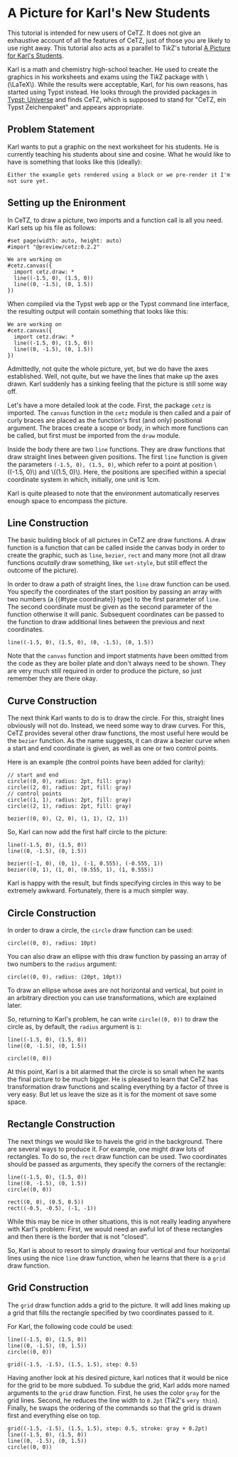 # A Picture for Karl's New Students
This tutorial is intended for new users of CeTZ. It does not give an exhaustive account of all the features of CeTZ, just of those you are likely to use right away. This tutorial also acts as a parallel to Ti*k*Z's tutorial [A Picture for Karl's Students](https://tikz.dev/tutorial).

Karl is a math and chemistry high-school teacher. He used to create the graphics in his worksheets and exams using the Ti*k*Z package with \\(\LaTeX\\). While the results were acceptable, Karl, for his own reasons, has started using Typst instead. He looks through the provided packages in [Typst: Universe](https://typst.app/universe/) and finds CeTZ, which is supposed to stand for "CeTZ, ein Typst Zeichenpaket" and appears appropriate.

## Problem Statement
Karl wants to put a graphic on the next worksheet for his students. He is currently teaching his students about sine and cosine. What he would like to have is something that looks like this (ideally):
```
Either the example gets rendered using a block or we pre-render it I'm not sure yet.
```

## Setting up the Enironment
In CeTZ, to draw a picture, two imports and a function call is all you need. Karl sets up his file as follows:
```typ
#set page(width: auto, height: auto)
#import "@preview/cetz:0.2.2"

We are working on
#cetz.canvas({
  import cetz.draw: *
  line((-1.5, 0), (1.5, 0))
  line((0, -1.5), (0, 1.5))
})
```

When compiled via the Typst web app or the Typst command line interface, the resulting output will contain something that looks like this:
```typ,example
We are working on
#cetz.canvas({
  import cetz.draw: *
  line((-1.5, 0), (1.5, 0))
  line((0, -1.5), (0, 1.5))
})
```

Admittedly, not quite the whole picture, yet, but we do have the axes established. Well, not quite, but we have the lines that make up the axes drawn. Karl suddenly has a sinking feeling that the picture is still some way off.

Let's have a more detailed look at the code. First, the package `cetz` is imported. The `canvas` function in the `cetz` module is then called and a pair of curly braces are placed as the function's first (and only) positional argument. The braces create a scope or body, in which more functions can be called, but first must be imported from the `draw` module.

Inside the body there are two `line` functions. They are draw functions that draw straight lines between given positions. The first `line` function is given the parameters `(-1.5, 0), (1.5, 0)`, which refer to a point at position \\((-1.5, 0)\\) and \\((1.5, 0)\\). Here, the positions are specified within a special coordinate system in which, initially, one unit is 1cm.

Karl is quite pleased to note that the environment automatically reserves enough space to encompass the picture.

## Line Construction

The basic building block of all pictures in CeTZ are draw functions. A draw function is a function that can be called inside the canvas body in order to create the graphic, such as `line`, `bezier`, `rect` and many more (not all draw functions *acutally* draw something, like `set-style`, but still effect the outcome of the picture). 

In order to draw a path of straight lines, the `line` draw function can be used. You specify the coordinates of the start position by passing an array with two numbers (a {{#type coordinate}} type) to the first parameter of `line`. The second coordinate must be given as the second parameter of the function otherwise it will panic. Subsequent coordinates can be passed to the function to draw additional lines between the previous and next coordinates.
```typc,example
line((-1.5, 0), (1.5, 0), (0, -1.5), (0, 1.5))
```
Note that the `canvas` function and import statments have been omitted from the code as they are boiler plate and don't always need to be shown. They are very much still required in order to produce the picture, so just remember they are there okay.


## Curve Construction

The next think Karl wants to do is to draw the circle. For this, straight lines obviously will not do. Instead, we need some way to draw curves. For this, CeTZ provides several other draw functions, the most useful here would be the `bezier` function. As the name suggests, it can draw a bezier curve when a start and end coordinate is given, as well as one or two control points.

Here is an example (the control points have been added for clarity):
```typc,example
// start and end
circle((0, 0), radius: 2pt, fill: gray)
circle((2, 0), radius: 2pt, fill: gray)
// control points
circle((1, 1), radius: 2pt, fill: gray)
circle((2, 1), radius: 2pt, fill: gray)

bezier((0, 0), (2, 0), (1, 1), (2, 1))
```

So, Karl can now add the first half circle to the picture:
```typc,example
line((-1.5, 0), (1.5, 0))
line((0, -1.5), (0, 1.5))

bezier((-1, 0), (0, 1), (-1, 0.555), (-0.555, 1))
bezier((0, 1), (1, 0), (0.555, 1), (1, 0.555))
```

Karl is happy with the result, but finds specifying circles in this way to be extremely awkward. Fortunately, there is a much simpler way.

## Circle Construction

In order to draw a circle, the `circle` draw function can be used:
```typc,example
circle((0, 0), radius: 10pt)
```

You can also draw an ellipse with this draw function by passing an array of two numbers to the `radius` argument:
```typc,example
circle((0, 0), radius: (20pt, 10pt))
```

To draw an ellipse whose axes are not horizontal and vertical, but point in an arbitrary direction you can use transformations, which are explained later.

So, returning to Karl's problem, he can write `circle((0, 0))` to draw the circle as, by default, the `radius` argument is `1`:
```typc,example
line((-1.5, 0), (1.5, 0))
line((0, -1.5), (0, 1.5))

circle((0, 0))
```

At this point, Karl is a bit alarmed that the circle is so small when he wants the final picture to be much bigger. He is pleased to learn that CeTZ has transformation draw functions and scaling everything by a factor of three is very easy. But let us leave the size as it is for the moment ot save some space.


## Rectangle Construction

The next things we would like to haveis the grid in the background. There are several ways to produce it. For example, one might draw lots of rectangles. To do so, the `rect` draw function can be used. Two coordinates should be passed as arguments, they specify the corners of the rectangle:

```typc,example
line((-1.5, 0), (1.5, 0))
line((0, -1.5), (0, 1.5))
circle((0, 0))

rect((0, 0), (0.5, 0.5))
rect((-0.5, -0.5), (-1, -1))
```

While this may be nice in other situations, this is not really leading anywhere with Karl's problem: First, we would need an awful lot of these rectangles and then there is the border that is not "closed".

So, Karl is about to resort to simply drawing four vertical and four horizontal lines using the nice `line` draw function, when he learns that there is a `grid` draw function.

## Grid Construction

The `grid` draw function adds a grid to the picture. It will add lines making up a grid that fills the rectangle specified by two coordinates passed to it.

For Karl, the following code could be used:
```typc,example
line((-1.5, 0), (1.5, 0))
line((0, -1.5), (0, 1.5))
circle((0, 0))

grid((-1.5, -1.5), (1.5, 1.5), step: 0.5)
```

Having another look at his desired picture, karl notices that it would be nice for the grid to be more subdued. To subdue the grid, Karl adds more named arguments to the `grid` draw function. First, he uses the color `gray` for the grid lines. Second, he reduces the line width to `0.2pt` (Ti*k*Z's `very thin`). Finally, he swaps the ordering of the commands so that the grid is drawn first and everything else on top.
```typc,example
grid((-1.5, -1.5), (1.5, 1.5), step: 0.5, stroke: gray + 0.2pt)
line((-1.5, 0), (1.5, 0))
line((0, -1.5), (0, 1.5))
circle((0, 0))
```
